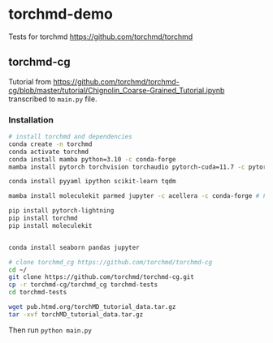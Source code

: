 # torchmd-demo

Tests for torchmd https://github.com/torchmd/torchmd

## torchmd-cg

Tutorial from https://github.com/torchmd/torchmd-cg/blob/master/tutorial/Chignolin_Coarse-Grained_Tutorial.ipynb
transcribed to `main.py` file. 

### Installation

```bash
# install torchmd and dependencies
conda create -n torchmd
conda activate torchmd
conda install mamba python=3.10 -c conda-forge
mamba install pytorch torchvision torchaudio pytorch-cuda=11.7 -c pytorch -c nvidia -c conda-forge

conda install pyyaml ipython scikit-learn tqdm

mamba install moleculekit parmed jupyter -c acellera -c conda-forge # For running the examples

pip install pytorch-lightning
pip install torchmd
pip install moleculekit


conda install seaborn pandas jupyter

# clone torchmd_cg https://github.com/torchmd/torchmd-cg
cd ~/
git clone https://github.com/torchmd/torchmd-cg.git
cp -r torchmd-cg/torchmd_cg torchmd-tests
cd torchmd-tests

wget pub.htmd.org/torchMD_tutorial_data.tar.gz
tar -xvf torchMD_tutorial_data.tar.gz
```

Then run `python main.py` 

